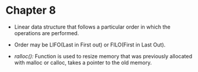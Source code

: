 # Chapter 8

- Linear data structure that follows a particular order in which the operations
  are performed.

- Order may be LIFO(Last in First out) or FILO(First in Last Out).

- *ralloc():* Function is used to resize memory that was previously allocated
  with malloc or calloc, takes a pointer to the old memory.
